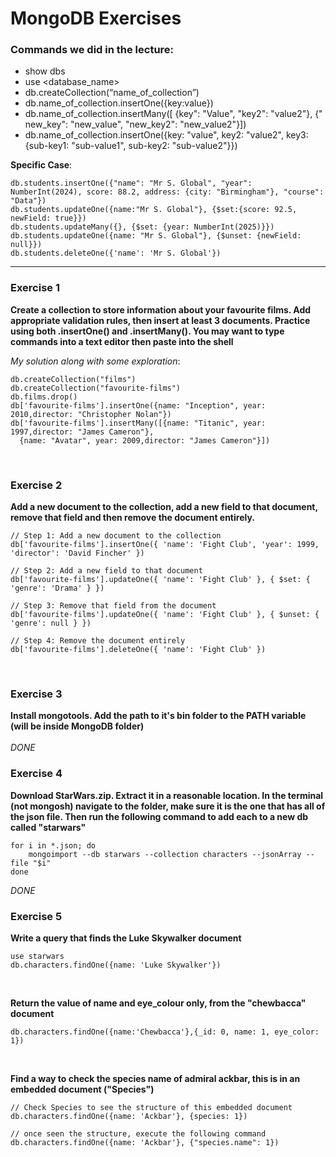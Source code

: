 # MongoDB Exercises

### Commands we did in the lecture:
- show dbs
- use <database_name>
- db.createCollection(“name_of_collection”)
- db.name_of_collection.insertOne({key:value})
- db.name_of_collection.insertMany([ {key": "Value", "key2": "value2"}, {"
new_key": "new_value", "new_key2": "new_value2"}])
- db.name_of_collection.insertOne({key: "value", key2: "value2", key3: {sub-key1: "sub-value1", sub-key2: "sub-value2"}})

**Specific Case**:
```
db.students.insertOne({"name": "Mr S. Global", "year": NumberInt(2024), score: 88.2, address: {city: "Birmingham"}, "course": "Data"})
db.students.updateOne({name:"Mr S. Global"}, {$set:{score: 92.5, newField: true}})
db.students.updateMany({}, {$set: {year: NumberInt(2025)}})
db.students.updateOne({name: "Mr S. Global"}, {$unset: {newField: null}})
db.students.deleteOne({'name': 'Mr S. Global'})
```
<hr>

### Exercise 1
**Create a collection to store information about your favourite films. Add appropriate validation rules, then insert at least 3 documents. Practice using both .insertOne() and .insertMany(). You may want to type commands into a text editor then paste into the shell**

*My solution along with some exploration*:
```shell
db.createCollection("films")
db.createCollection("favourite-films")
db.films.drop()
db['favourite-films'].insertOne({name: "Inception", year: 2010,director: "Christopher Nolan"})
db['favourite-films'].insertMany([{name: "Titanic", year: 1997,director: "James Cameron"},
  {name: "Avatar", year: 2009,director: "James Cameron"}])
```
<br>

### Exercise 2
**Add a new document to the collection, add a new field to that document, remove that field and then remove the document entirely.**

```shell
// Step 1: Add a new document to the collection
db['favourite-films'].insertOne({ 'name': 'Fight Club', 'year': 1999, 'director': 'David Fincher' })

// Step 2: Add a new field to that document
db['favourite-films'].updateOne({ 'name': 'Fight Club' }, { $set: { 'genre': 'Drama' } })

// Step 3: Remove that field from the document
db['favourite-films'].updateOne({ 'name': 'Fight Club' }, { $unset: { 'genre': null } })

// Step 4: Remove the document entirely
db['favourite-films'].deleteOne({ 'name': 'Fight Club' })
```
<br>

### Exercise 3
**Install mongotools. Add the path to it's bin folder to the PATH variable (will be inside MongoDB folder)**<br><br>
*DONE*

### Exercise 4
**Download StarWars.zip. Extract it in a reasonable location. In the terminal (not mongosh) navigate to the folder, make sure it is the one that has all of the json file. Then run the following command to add each to a new db called "starwars"**

```shell
for i in *.json; do
    mongoimport --db starwars --collection characters --jsonArray --file "$i"
done
```
*DONE* <br>

### Exercise 5
**Write a query that finds the Luke Skywalker document**
```shell
use starwars
db.characters.findOne({name: 'Luke Skywalker'})
```
<br>

**Return the value of name and eye_colour only, from the "chewbacca" document**

```shell
db.characters.findOne({name:'Chewbacca'},{_id: 0, name: 1, eye_color: 1})
```

<br>

**Find a way to check the species name of admiral ackbar, this is in an embedded document ("Species")**
```shell
// Check Species to see the structure of this embedded document
db.characters.findOne({name: 'Ackbar'}, {species: 1})

// once seen the structure, execute the following command
db.characters.findOne({name: 'Ackbar'}, {"species.name": 1})
```
